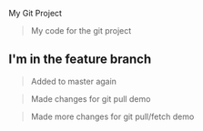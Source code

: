 My Git Project

> My code for the git project

## I'm in the feature branch

> Added to master again

> Made changes for git pull demo

> Made more changes for git pull/fetch demo

